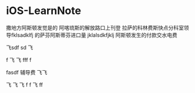 # iOS-LearnNote
撒地方阿斯顿发觉是的 阿喀琉斯的解放路口上刊登  拉萨的科林费斯快点分科室领导fklsadklfj 
的萨芬阿斯蒂芬进口量 jklalsdkfjklj
阿斯顿发生的付款交水电费


飞sdf sd
飞
 
 
  f 
  飞
  飞
  fff
   f
   
   

fasdf
辅导费
飞飞

   飞
   飞
   飞
   f f 
   飞
    ff
